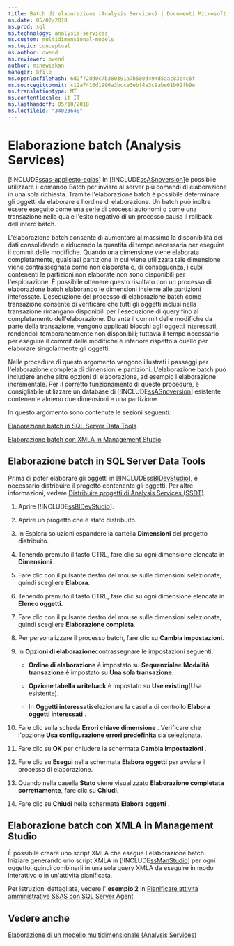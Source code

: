 ```yaml
---
title: Batch di elaborazione (Analysis Services) | Documenti Microsoft
ms.date: 05/02/2018
ms.prod: sql
ms.technology: analysis-services
ms.custom: multidimensional-models
ms.topic: conceptual
ms.author: owend
ms.reviewer: owend
author: minewiskan
manager: kfile
ms.openlocfilehash: 6d2f72dd0c7b380391a7b500d494d5aac83c4c6f
ms.sourcegitcommit: c12a7416d1996a3bcce3ebf4a3c9abe61b02fb9e
ms.translationtype: MT
ms.contentlocale: it-IT
ms.lasthandoff: 05/10/2018
ms.locfileid: "34023648"
---
```

# <a name="batch-processing-analysis-services"></a>Elaborazione batch (Analysis Services)
[!INCLUDE[ssas-appliesto-sqlas](../../includes/ssas-appliesto-sqlas.md)]
  In [!INCLUDE[ssASnoversion](../../includes/ssasnoversion-md.md)]è possibile utilizzare il comando Batch per inviare al server più comandi di elaborazione in una sola richiesta. Tramite l'elaborazione batch è possibile determinare gli oggetti da elaborare e l'ordine di elaborazione. Un batch può inoltre essere eseguito come una serie di processi autonomi o come una transazione nella quale l'esito negativo di un processo causa il rollback dell'intero batch.  
  
 L'elaborazione batch consente di aumentare al massimo la disponibilità dei dati consolidando e riducendo la quantità di tempo necessaria per eseguire il commit delle modifiche. Quando una dimensione viene elaborata completamente, qualsiasi partizione in cui viene utilizzata tale dimensione viene contrassegnata come non elaborata e, di conseguenza, i cubi contenenti le partizioni non elaborate non sono disponibili per l'esplorazione. È possibile ottenere questo risultato con un processo di elaborazione batch elaborando le dimensioni insieme alle partizioni interessate. L'esecuzione del processo di elaborazione batch come transazione consente di verificare che tutti gli oggetti inclusi nella transazione rimangano disponibili per l'esecuzione di query fino al completamento dell'elaborazione. Durante il commit delle modifiche da parte della transazione, vengono applicati blocchi agli oggetti interessati, rendendoli temporaneamente non disponibili; tuttavia il tempo necessario per eseguire il commit delle modifiche è inferiore rispetto a quello per elaborare singolarmente gli oggetti.  
  
 Nelle procedure di questo argomento vengono illustrati i passaggi per l'elaborazione completa di dimensioni e partizioni. L'elaborazione batch può includere anche altre opzioni di elaborazione, ad esempio l'elaborazione incrementale. Per il corretto funzionamento di queste procedure, è consigliabile utilizzare un database di [!INCLUDE[ssASnoversion](../../includes/ssasnoversion-md.md)] esistente contenente almeno due dimensioni e una partizione.  
  
 In questo argomento sono contenute le sezioni seguenti:  
  
 [Elaborazione batch in SQL Server Data Tools](#bkmk_ssdt)  
  
 [Elaborazione batch con XMLA in Management Studio](#bkmk_xmla)  
  
##  <a name="bkmk_ssdt"></a> Elaborazione batch in SQL Server Data Tools  
 Prima di poter elaborare gli oggetti in [!INCLUDE[ssBIDevStudio](../../includes/ssbidevstudio-md.md)], è necessario distribuire il progetto contenente gli oggetti. Per altre informazioni, vedere [Distribuire progetti di Analysis Services &#40;SSDT&#41;](../../analysis-services/multidimensional-models/deploy-analysis-services-projects-ssdt.md).  
  
1.  Aprire [!INCLUDE[ssBIDevStudio](../../includes/ssbidevstudio-md.md)].  
  
2.  Aprire un progetto che è stato distribuito.  
  
3.  In Esplora soluzioni espandere la cartella **Dimensioni** del progetto distribuito.  
  
4.  Tenendo premuto il tasto CTRL, fare clic su ogni dimensione elencata in **Dimensioni** .  
  
5.  Fare clic con il pulsante destro del mouse sulle dimensioni selezionate, quindi scegliere **Elabora**.  
  
6.  Tenendo premuto il tasto CTRL, fare clic su ogni dimensione elencata in **Elenco oggetti**.  
  
7.  Fare clic con il pulsante destro del mouse sulle dimensioni selezionate, quindi scegliere **Elaborazione completa**.  
  
8.  Per personalizzare il processo batch, fare clic su **Cambia impostazioni**.  
  
9. In **Opzioni di elaborazione**contrassegnare le impostazioni seguenti:  
  
    -   **Ordine di elaborazione** è impostato su **Sequenziale**e **Modalità transazione** è impostato su **Una sola transazione**.  
  
    -   **Opzione tabella writeback** è impostato su **Use existing**(Usa esistente).  
  
    -   In **Oggetti interessati**selezionare la casella di controllo **Elabora oggetti interessati** .  
  
10. Fare clic sulla scheda **Errori chiave dimensione** . Verificare che l'opzione **Usa configurazione errori predefinita** sia selezionata.  
  
11. Fare clic su **OK** per chiudere la schermata **Cambia impostazioni** .  
  
12. Fare clic su **Esegui** nella schermata **Elabora oggetti** per avviare il processo di elaborazione.  
  
13. Quando nella casella **Stato** viene visualizzato **Elaborazione completata correttamente**, fare clic su **Chiudi**.  
  
14. Fare clic su **Chiudi** nella schermata **Elabora oggetti** .  
  
##  <a name="bkmk_xmla"></a> Elaborazione batch con XMLA in Management Studio  
 È possibile creare uno script XMLA che esegue l'elaborazione batch. Iniziare generando uno script XMLA in [!INCLUDE[ssManStudio](../../includes/ssmanstudio-md.md)] per ogni oggetto, quindi combinarli in una sola query XMLA da eseguire in modo interattivo o in un'attività pianificata.  
  
 Per istruzioni dettagliate, vedere l' **esempio 2** in [Pianificare attività amministrative SSAS con SQL Server Agent](../../analysis-services/instances/schedule-ssas-administrative-tasks-with-sql-server-agent.md)  
  
## <a name="see-also"></a>Vedere anche  
 [Elaborazione di un modello multidimensionale &#40;Analysis Services&#41;](../../analysis-services/multidimensional-models/processing-a-multidimensional-model-analysis-services.md)  
  
  
